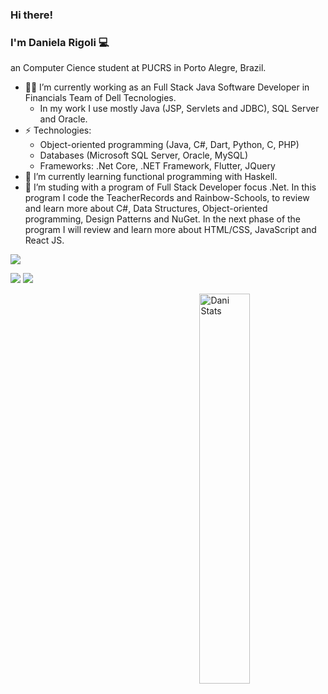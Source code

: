 ### Hi there! 
### I'm Daniela Rigoli 💻

an Computer Cience student at PUCRS in Porto Alegre, Brazil.

- 👩‍💻 I’m currently working as an Full Stack Java Software Developer in Financials Team of Dell Tecnologies.
  - In my work I use mostly Java (JSP, Servlets and JDBC), SQL Server and Oracle.
- ⚡ Technologies:  
  - Object-oriented programming (Java, C#, Dart, Python, C, PHP)
  - Databases (Microsoft SQL Server, Oracle, MySQL)
  - Frameworks: .Net Core, .NET Framework, Flutter, JQuery
- 🌱 I’m currently learning functional programming with Haskell.
- 📖 I’m studing with a program of Full Stack Developer focus .Net. In this program I code the TeacherRecords and Rainbow-Schools, to review and learn more about C#, Data Structures, Object-oriented programming, Design Patterns and NuGet. In the next phase of the program I will review and learn more about HTML/CSS, JavaScript and React JS.
 
<a href="https://www.linkedin.com/in/daniela-rigoli-304b9b190/"><img src="https://img.shields.io/badge/LinkedIn-0077B5?style=for-the-badge&logo=linkedin&logoColor=white" border="0" /></a>

<img src="https://img.shields.io/badge/Java-ED8B00?style=for-the-badge&logo=java&logoColor=white"> <img src="https://img.shields.io/badge/C%23-239120?style=for-the-badge&logo=c-sharp&logoColor=white">

[<img align="right" src="https://github-readme-stats.vercel.app/api?username=deltarig&show_icons=true&theme=buefy" alt="Dani Stats" width="40%" /> ](https://github.com/DeltaRig)



<!--
**DeltaRig/DeltaRig** is a ✨ _special_ ✨ repository because its `README.md` (this file) appears on your GitHub profile.

Here are some ideas to get you started:
- 🔭 I’m currently working on ...
- 🌱 I’m currently learning ...
- 👯 I’m looking to collaborate on ...
- 🤔 I’m looking for help with ...
- 💬 Ask me about ...
- 📫 How to reach me: ...
- 😄 Pronouns: ...
- ⚡ Fun fact: ...
-->
